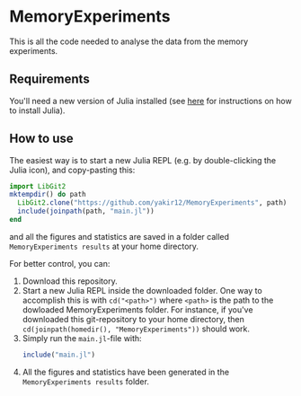 # MemoryExperiments
This is all the code needed to analyse the data from the memory experiments. 

## Requirements
You'll need a new version of Julia installed (see [here](https://julialang.org/downloads/) for instructions on how to install Julia).

## How to use
The easiest way is to start a new Julia REPL (e.g. by double-clicking the Julia icon), and copy-pasting this:
```julia
import LibGit2
mktempdir() do path
  LibGit2.clone("https://github.com/yakir12/MemoryExperiments", path) 
  include(joinpath(path, "main.jl"))
end
```
and all the figures and statistics are saved in a folder called `MemoryExperiments results` at your home directory.

For better control, you can:
1. Download this repository.
2. Start a new Julia REPL inside the downloaded folder. One way to accomplish this is with `cd("<path>")` where `<path>` is the path to the dowloaded MemoryExperiments folder. For instance, if you've downloaded this git-repository to your home directory, then `cd(joinpath(homedir(), "MemoryExperiments"))` should work.
3. Simply run the `main.jl`-file with:
   ```julia
   include("main.jl")
   ```
4. All the figures and statistics have been generated in the `MemoryExperiments results` folder.
